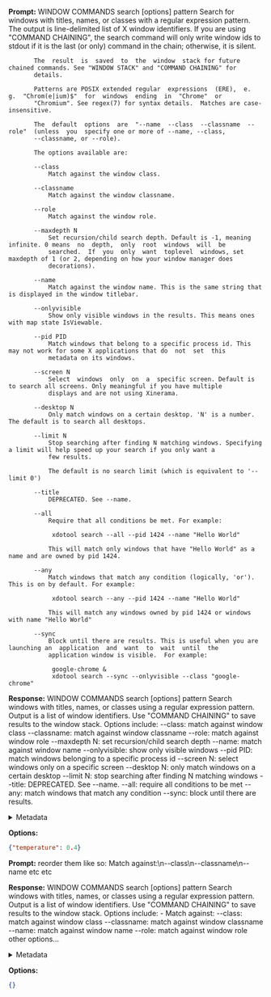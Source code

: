 **Prompt:**
WINDOW COMMANDS
       search [options] pattern
           Search for windows with titles, names, or classes with a regular expression pattern. The output is line-delimited list of
           X window identifiers. If you are using "COMMAND CHAINING", the search command will only write window ids to stdout if  it
           is the last (or only) command in the chain; otherwise, it is silent.

           The  result  is  saved  to  the  window  stack for future chained commands. See "WINDOW STACK" and "COMMAND CHAINING" for
           details.

           Patterns are POSIX extended regular  expressions  (ERE),  e.  g.  "Chrom(e|ium)$"  for  windows  ending  in  "Chrome"  or
           "Chromium". See regex(7) for syntax details.  Matches are case-insensitive.

           The  default  options  are  "--name  --class  --classname  --role"  (unless  you  specify one or more of --name, --class,
           --classname, or --role).

           The options available are:

           --class
               Match against the window class.

           --classname
               Match against the window classname.

           --role
               Match against the window role.

           --maxdepth N
               Set recursion/child search depth. Default is -1, meaning infinite. 0 means  no  depth,  only  root  windows  will  be
               searched.  If  you  only  want  toplevel  windows, set maxdepth of 1 (or 2, depending on how your window manager does
               decorations).

           --name
               Match against the window name. This is the same string that is displayed in the window titlebar.

           --onlyvisible
               Show only visible windows in the results. This means ones with map state IsViewable.

           --pid PID
               Match windows that belong to a specific process id. This may not work for some X applications that do  not  set  this
               metadata on its windows.

           --screen N
               Select  windows  only  on  a  specific screen. Default is to search all screens. Only meaningful if you have multiple
               displays and are not using Xinerama.

           --desktop N
               Only match windows on a certain desktop. 'N' is a number. The default is to search all desktops.

           --limit N
               Stop searching after finding N matching windows. Specifying a limit will help speed up your search if you only want a
               few results.

               The default is no search limit (which is equivalent to '--limit 0')

           --title
               DEPRECATED. See --name.

           --all
               Require that all conditions be met. For example:

                xdotool search --all --pid 1424 --name "Hello World"

               This will match only windows that have "Hello World" as a name and are owned by pid 1424.

           --any
               Match windows that match any condition (logically, 'or'). This is on by default. For example:

                xdotool search --any --pid 1424 --name "Hello World"

               This will match any windows owned by pid 1424 or windows with name "Hello World"

           --sync
               Block until there are results. This is useful when you are launching an  application  and  want  to  wait  until  the
               application window is visible.  For example:

                google-chrome &
                xdotool search --sync --onlyvisible --class "google-chrome"

**Response:**
WINDOW COMMANDS
       search [options] pattern
           Search windows with titles, names, or classes using a regular expression pattern. Output is a list of window identifiers. Use "COMMAND CHAINING" to save results to the window stack. Options include:
           --class: match against window class
           --classname: match against window classname
           --role: match against window role
           --maxdepth N: set recursion/child search depth
           --name: match against window name
           --onlyvisible: show only visible windows
           --pid PID: match windows belonging to a specific process id
           --screen N: select windows only on a specific screen
           --desktop N: only match windows on a certain desktop
           --limit N: stop searching after finding N matching windows
           --title: DEPRECATED. See --name.
           --all: require all conditions to be met
           --any: match windows that match any condition
           --sync: block until there are results.

<details><summary>Metadata</summary>

- Duration: 21332 ms
- Datetime: 2023-10-16T13:59:13.578960
- Model: gpt-3.5-turbo-0613

</details>

**Options:**
```json
{"temperature": 0.4}
```

**Prompt:**
reorder them like so: Match against:\n--class\n--classname\n--name etc etc

**Response:**
WINDOW COMMANDS
       search [options] pattern
           Search windows with titles, names, or classes using a regular expression pattern. Output is a list of window identifiers. Use "COMMAND CHAINING" to save results to the window stack. Options include:
           - Match against:
               --class: match against window class
               --classname: match against window classname
               --name: match against window name
               --role: match against window role
             other options...

<details><summary>Metadata</summary>

- Duration: 12306 ms
- Datetime: 2023-10-16T14:01:26.241239
- Model: gpt-3.5-turbo-0613

</details>

**Options:**
```json
{}
```

